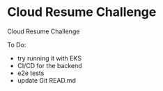 # Cloud Resume Challenge
Cloud Resume Challenge

To Do:
- try running it with EKS
- CI/CD for the backend
- e2e tests
- update Git READ.md 

